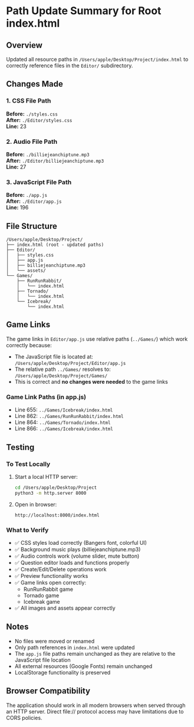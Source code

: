 # Path Update Summary for Root index.html

## Overview
Updated all resource paths in `/Users/apple/Desktop/Project/index.html` to correctly reference files in the `Editor/` subdirectory.

## Changes Made

### 1. CSS File Path
**Before:** `./styles.css`  
**After:** `./Editor/styles.css`  
**Line:** 23

### 2. Audio File Path
**Before:** `./billiejeanchiptune.mp3`  
**After:** `./Editor/billiejeanchiptune.mp3`  
**Line:** 27

### 3. JavaScript File Path
**Before:** `./app.js`  
**After:** `./Editor/app.js`  
**Line:** 196

## File Structure
```
/Users/apple/Desktop/Project/
├── index.html (root - updated paths)
├── Editor/
│   ├── styles.css
│   ├── app.js
│   ├── billiejeanchiptune.mp3
│   └── assets/
└── Games/
    ├── RunRunRabbit/
    │   └── index.html
    ├── Tornado/
    │   └── index.html
    └── Icebreak/
        └── index.html
```

## Game Links
The game links in `Editor/app.js` use relative paths (`../Games/`) which work correctly because:
- The JavaScript file is located at: `/Users/apple/Desktop/Project/Editor/app.js`
- The relative path `../Games/` resolves to: `/Users/apple/Desktop/Project/Games/`
- This is correct and **no changes were needed** to the game links

### Game Link Paths (in app.js)
- Line 655: `../Games/Icebreak/index.html`
- Line 862: `../Games/RunRunRabbit/index.html`
- Line 864: `../Games/Tornado/index.html`
- Line 866: `../Games/Icebreak/index.html`

## Testing

### To Test Locally
1. Start a local HTTP server:
   ```bash
   cd /Users/apple/Desktop/Project
   python3 -m http.server 8000
   ```

2. Open in browser:
   ```
   http://localhost:8000/index.html
   ```

### What to Verify
- ✅ CSS styles load correctly (Bangers font, colorful UI)
- ✅ Background music plays (billiejeanchiptune.mp3)
- ✅ Audio controls work (volume slider, mute button)
- ✅ Question editor loads and functions properly
- ✅ Create/Edit/Delete operations work
- ✅ Preview functionality works
- ✅ Game links open correctly:
  - RunRunRabbit game
  - Tornado game
  - Icebreak game
- ✅ All images and assets appear correctly

## Notes
- No files were moved or renamed
- Only path references in `index.html` were updated
- The `app.js` file paths remain unchanged as they are relative to the JavaScript file location
- All external resources (Google Fonts) remain unchanged
- LocalStorage functionality is preserved

## Browser Compatibility
The application should work in all modern browsers when served through an HTTP server. Direct file:// protocol access may have limitations due to CORS policies.